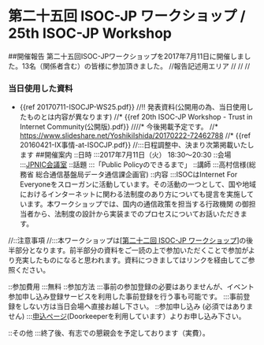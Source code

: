 # 第二十五回 ISOC-JP ワークショップ / 25th ISOC-JP Workshop
##開催報告
第二十五回ISOC-JPワークショップを2017年7月11日に開催しました。13名（関係者含む）の皆様に参加頂きました。
//報告記述用エリア
//
//
//
### 当日使用した資料
*  {{ref 20170711-ISOCJP-WS25.pdf}}
//!! 発表資料(公開用の為、当日使用したものとは内容が異なります)
//* {{ref 20th ISOC-JP Workshop - Trust in Internet Community(公開版).pdf}}
////* 今後掲載予定です。
//* https://www.slideshare.net/YoshikiIshida/20170222-72462788
//* {{ref 20160421-IX事情-at-ISOCJP.pdf}}
//:::日程調整中、決まり次第掲載いたします
##開催案内
::日時
:::2017年7月11日（火） 18:30〜20:30
::会場
:::[JPNIC会議室](https://www.nic.ad.jp/ja/profile/map.html)
::話題
:::「Public Policyのできるまで」
::講師
:::高村信様(総務省 総合通信基盤局データ通信課企画官)
::内容
:::ISOCはInternet For Everyoneをスローガンに活動しています。その活動の一つとして、国や地域におけるインターネットに関わる法制度のあり方についても提言を実施しています。本ワークショップでは、国内の通信政策を担当する行政機関 の御担当者から、法制度の設計から実装までのプロセスについてお話いただきます。


//::注意事項
//:::本ワークショップは[[第二十二回 ISOC-JP ワークショップ](22nd_ISOC_JP_Workshop)]の後半部分となります。前半部分の資料をご一読の上で参加いただくことで参加がより充実したものになると思われます。資料につきましてはリンクを経由してご参照ください。

::参加費用
:::無料
::参加方法
:::事前の参加登録の必要はありませんが、イベント参加申し込み登録サービスを利用した事前登録を行う事も可能です。
:::事前登録をしない方は当日会場へ直接お越し下さい。
::参加申し込み (必須ではありません)
:::[申込ページ](https://isocjp.doorkeeper.jp/events/62020)(Doorkeeperを利用しています）よりお申し込み下さい。

::その他
:::終了後、有志での懇親会を予定しております（実費）。